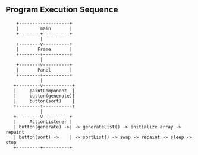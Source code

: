 Program Execution Sequence
---------------------------
        
        +-------------------+
        |        main       |
        +--------+----------+
                 |
        +--------v----------+
        |       Frame       |
        +--------+----------+
                 |
        +--------v----------+
        |       Panel       |
        +--------+----------+
                 |
       +---------v-----------+
       |     paintComponent  |
       |     button(generate)|
       |     button(sort)    |
       +---------+-----------+
                 |
       +---------v----------+
       |     ActionListener |
       | button(generate) ->| -> generateList() -> initialize array -> repaint
       | button(sort) ->    | -> sortList() -> swap -> repaint -> sleep -> stop
       +---------+----------+
